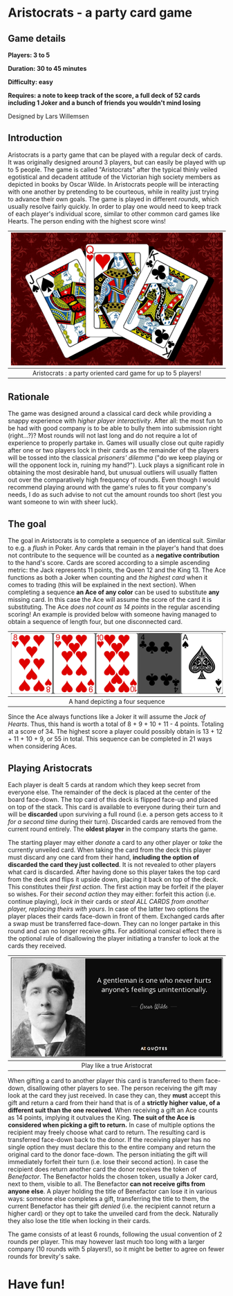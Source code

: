 # Aristocrats - a party card game

## Game details
**Players: 3 to 5**

**Duration: 30 to 45 minutes**

**Difficulty: easy**

**Requires: a note to keep track of the score, a full deck of 52 cards including 1 Joker and a bunch of friends you wouldn't mind losing**

Designed by Lars Willemsen

## Introduction

Aristocrats is a party game that can be played with a regular deck of cards. It was originally designed around 3 players, but can easily be played with up to 5 people. The game is called "Aristocrats" after the typical thinly veiled egotistical and decadent attitude of the Victorian high society members as depicted in books by Oscar Wilde. In Aristocrats people will be interacting with one another by pretending to be courteous, while in reality just trying to advance their own goals. The game is played in different *rounds*, which usually resolve fairly quickly. In order to play one would need to keep track of each player's individual score, similar to other common card games like Hearts. The person ending with the highest score wins!

| ![Aristocrats](content\creative\Aristocrats\Aristocrats.jpg) |
| :--: |
| Aristocrats : a party oriented card game for up to 5 players! |

## Rationale

The game was designed around a classical card deck while providing a snappy experience with *higher player interactivity*. After all: the most fun to be had with good company is to be able to bully them into submission right (right...?)? Most rounds will not last long and do not require a lot of experience to properly partake in. Games will usually close out quite rapidly after one or two players lock in their cards as the remainder of the players will be tossed into the classical *prisoners' dilemma* ("do we keep playing or will the opponent lock in, ruining my hand?"). Luck plays a significant role in obtaining the most desirable hand, but unusual outliers will usually flatten out over the comparatively high frequency of rounds. Even though I would recommend playing around with the game's rules to fit your company's needs, I do as such advise to not cut the amount rounds too short (lest you want someone to win with sheer luck).

## The goal

The goal in Aristocrats is to complete a sequence of an identical suit. Similar to e.g. a *flush* in Poker. Any cards that remain in the player's hand that does not contribute to the sequence will be counted as a **negative contribution** to the hand's score. Cards are scored according to a simple ascending metric: the Jack represents 11 points, the Queen 12 and the King 13. The Ace functions as both a Joker when counting and *the highest card* when it comes to trading (this will be explained in the next section). When completing a sequence **an Ace of any color** can be used to substitute **any** missing card. In this case the Ace will assume the score of the card it is substituting. The Ace *does not count as 14 points* in the regular ascending scoring! An example is provided below with someone having managed to obtain a sequence of length four, but one disconnected card.

| ![Aristocrats2](content\creative\Aristocrats\Example_hand.jpg) |
| :--: |
| A hand depicting a four sequence |

Since the Ace always functions like a Joker it will assume the *Jack of Hearts*. Thus, this hand is worth a total of 8 + 9 + 10 + 11 - 4 points. Totaling at a score of 34. The highest score a player could possibly obtain is 13 + 12 + 11 + 10 + 9, or 55 in total. This sequence can be completed in 21 ways when considering Aces.

## Playing Aristocrats

Each player is dealt 5 cards at random which they keep secret from everyone else. The remainder of the deck is placed at the center of the board face-down. The top card of this deck is flipped face-up and placed on top of the stack. This card is available to everyone during their turn and will be **discarded** upon surviving a full round (i.e. a person gets access to it *for a second time* during their turn). Discarded cards are removed from the current round entirely. The **oldest player** in the company starts the game.

The starting player may either *donate* a card to any other player or *take* the currently unveiled card. When taking the card from the deck this player must discard any one card from their hand, **including the option of discarded the card they just collected**. It is not revealed to other players what card is discarded. After having done so this player takes the top card from the deck and flips it upside down, placing it back on top of the deck. This constitutes their *first action*. The first action may be forfeit if the player so wishes. For their *second action* they may either: forfeit this action (i.e. continue playing), *lock in* their cards or *steal ALL CARDS from another player, replacing theirs with yours*. In case of the latter two options the player places their cards face-down in front of them. Exchanged cards after a swap must be transferred face-down. They can no longer partake in this round and can no longer receive gifts. For additional comical effect there is the optional rule of disallowing the player initiating a transfer to look at the cards they received.

| ![Aristocrats2](content\creative\Aristocrats\kindofanass.jpg) |
| :--: |
| Play like a true Aristocrat |

When gifting a card to another player this card is transferred to them face-down, disallowing other players to see. The person receiving the gift may look at the card they just received. In case they can, they **must** accept this gift and return a card from their hand that is of a **strictly higher value, of a different suit than the one received**. When receiving a gift an Ace counts as 14 points, implying it outvalues the King. **The suit of the Ace is considered when picking a gift to return.** In case of multiple options the recipient may freely choose what card to return. The resulting card is transferred face-down back to the donor. If the receiving player has no single option they must declare this to the entire company and return the original card to the donor face-down. The person initiating the gift will immediately forfeit their turn (i.e. lose their second action). In case the recipient does return another card the donor receives the token of *Benefactor*. The Benefactor holds the chosen token, usually a Joker card, next to them, visible to all. The Benefactor **can not receive gifts from anyone else**. A player holding the title of Benefactor can lose it in various ways: someone else completes a gift, transferring the title to them, the current Benefactor has their gift *denied* (i.e. the recipient cannot return a higher card) or they opt to take the unveiled card from the deck. Naturally they also lose the title when locking in their cards.

The game consists of at least 6 rounds, following the usual convention of 2 rounds per player. This may however last much too long with a larger company (10 rounds with 5 players!), so it might be better to agree on fewer rounds for brevity's sake.

# Have fun!